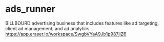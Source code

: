 # ads_runner
BILLBOURD advertising business that includes features like ad targeting, client ad management, and ad analytics
https://app.eraser.io/workspace/SwgbVYaA9Jb1p987jlZ6
